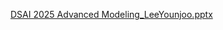 [DSAI 2025 Advanced Modeling_LeeYounjoo.pptx](https://github.com/user-attachments/files/20612911/DSAI.2025.Advanced.Modeling_LeeYounjoo.pptx)
